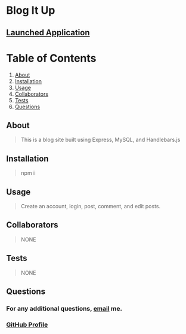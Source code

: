 # Blog It Up

  ## 

  ## [Launched Application](https://morning-lowlands-90601.herokuapp.com/)

  # Table of Contents

  1. [About](#About)
  2. [Installation](#Installation)
  3. [Usage](#Usage)
  4. [Collaborators](#Collaborators)
  5. [Tests](#Tests)
  6. [Questions](#Questions)

  ##  <a id="About">About</a>

  > This is a blog site built using Express, MySQL, and Handlebars.js

  ##  <a id="Installation">Installation</a>

  > npm i

  ##  <a id="Usage">Usage</a>
  
  > Create an account, login, post, comment, and edit posts.

  ##  <a id="Collaborators">Collaborators</a>
  
  > NONE

  ##  <a id="Tests">Tests</a>

  > NONE

  ##  <a id="Questions">Questions</a>

  ### For any additional questions, [email](mailto:lukejgranered@gmail.com) me.

  ### [GitHub Profile](https://www.github.com/lukegranered)
 

